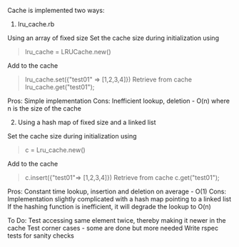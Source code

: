 Cache is implemented two ways:

1. lru_cache.rb

Using an array of fixed size 
Set the cache size during initialization using

>lru_cache = LRUCache.new(<size>)

Add to the cache
>lru_cache.set({"test01" => [1,2,3,4]})
Retrieve from cache
>lru_cache.get("test01");

Pros: Simple implementation
Cons: Inefficient lookup, deletion - O(n) where n is the size of the cache


2. Using a hash map of fixed size and a linked list

Set the cache size during initialization using

>c = Lru_cache.new(<size>)

Add to the cache
>c.insert({"test01"=> [1,2,3,4]})
Retrieve from cache
>c.get("test01");

Pros: Constant time lookup, insertion and deletion on average - O(1)
Cons: Implementation slightly complicated with a hash map pointing to a linked list
       If the hashing function is inefficient, it will degrade the lookup to O(n)

To Do:
Test accessing same element twice, thereby making it newer in the cache
Test corner cases - some are done but more needed
Write rspec tests for sanity checks
